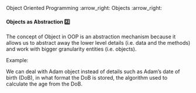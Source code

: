 <link rel="stylesheet" href="{{baseUrl}}/css/textbook.css">

<div class="website-content">

<div id="path">Object Oriented Programming :arrow_right: Objects :arrow_right:</div>

<div id="title">

#### Objects as Abstraction :two:

</div>

<div id="body">

The concept of Object in OOP is an abstraction mechanism because it allows us to abstract away the lower level details (i.e. data and the methods) and work with bigger granularity entities (i.e. objects).

<tip-box>

Example:

We can deal with Adam object instead of details such as Adam’s date of birth (DoB), in what format the DoB is stored, the algorithm used to calculate the age from the DoB.

</tip-box>

</div>

</div>
